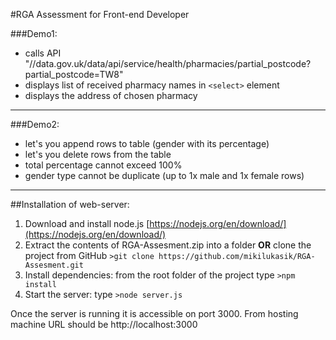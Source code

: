 #RGA Assessment for Front-end Developer


###Demo1:

- calls API "//data.gov.uk/data/api/service/health/pharmacies/partial_postcode?partial_postcode=TW8"
- displays list of received pharmacy names in `<select>` element
- displays the address of chosen pharmacy

 
---

###Demo2:

- let's you append rows to table (gender with its percentage)
- let's you delete rows from the table
- total percentage cannot exceed 100%
- gender type cannot be duplicate (up to 1x male and 1x female rows)


---

##Installation of web-server:

1. Download and install node.js [https://nodejs.org/en/download/](https://nodejs.org/en/download/)
2. Extract the contents of RGA-Assesment.zip into a folder **OR** clone the project from GitHub `>git clone https://github.com/mikilukasik/RGA-Assesment.git`
3. Install dependencies: from the root folder of the project type `>npm install`
4. Start the server: type `>node server.js`

Once the server is running it is accessible on port 3000. From hosting machine URL should be http://localhost:3000

